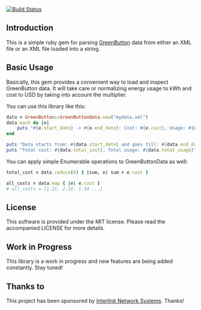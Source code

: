 [![Build Status](https://secure.travis-ci.org/Interlink/greenbutton-ruby.png)](http://travis-ci.org/Interlink/greenbutton-ruby)

Introduction
------------

This is a simple ruby gem for parsing [GreenButton] data from either an XML file or an XML file loaded into a string.

Basic Usage
-----------

Basically, this gem provides a convenient way to load and inspect GreenButton data.  It will take care or normalizing
energy usage to kWh and cost to USD by taking into account the multiplier.

You can use this library like this:

```ruby
data = GreenButton::GreenButtonData.new("mydata.xml")
data.each do |e|
    puts "#{e.start_date} -> #{e.end_date}: Cost: #{e.cost}, Usage: #{e.usage}"
end

puts "Data starts from: #{data.start_date} and goes till: #{data.end_date}"
puts "Total cost: #{data.total_cost}, Total usage: #{data.total_usage}"
```

You can apply simple Enumerable operations to GreenButtonData as well:

```ruby
total_cost = data.reduce(0) { |sum, e| sum + e.cost }

all_costs = data.map { |e| e.cost }
# all_costs = [1.21, 2.32, 1.34 ...]
```

License
-------

This software is provided under the MIT license.  Please read the accompanied LICENSE for more details.

Work in Progress
----------------

This library is a work in progress and new features are being added constantly. Stay tuned!

Thanks to
---------

This project has been sponsored by [Interlink Network Systems].  Thanks!

[GreenButton]: http://www.greenbuttondata.org/
[Interlink Network Systems]: http://www.ilinknet.com/
